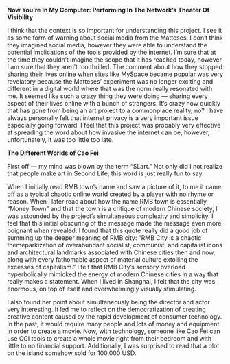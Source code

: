 **Now You’re In My Computer: Performing In The Network’s Theater Of Visibility**

I think that the context is so important for understanding this project. I see it as some form of warning about social media from the Matteses. I don’t think they imagined social media, however they were able to understand the potential implications of the tools provided by the internet. I’m sure that at the time they couldn’t imagine the scope that it has reached today, however I am sure that they aren’t too thrilled. The comment about how they stopped sharing their lives online when sites like MySpace became popular was very revelatory because the Matteses’ experiment was no longer exciting and different in a digital world where that was the norm really resonated with me. It seemed like such a crazy thing they were doing — sharing every aspect of their lives online with a bunch of strangers. It’s crazy how quickly that has gone from being an art project to a commonplace reality, no? I have always personally felt that internet privacy is a very important issue especially going forward. I feel that this project was probably very effective at spreading the word about how invasive the internet can be, however, unfortunately, it was too little too late.

**The Different Worlds of Cao Fei**

First off — my mind was blown by the term “SLart.” Not only did I not realize that people make art in Second Life, this word is just really fun to say.

When I initially read RMB town’s name and saw a picture of it, to me it came off as a typical chaotic online world created by a player with no rhyme or reason. When I later read about how the name RMB town is essentially “Money Town” and that the town is a critique of modern Chinese society, I was astounded by the project’s simultaneous complexity and simplicity. I feel that this initial obscuring of the message made the message even more poignant when revealed. I found that this quote really did a good job of summing up the deeper meaning of RMB city: “RMB City is a chaotic themeparkization of overabundant socialist, communist, and capitalist icons and architectural landmarks associated with Chinese cities then and now, along with every fathomable aspect of material culture extolling the excesses of capitalism.” I felt that RMB City’s sensory overload hyperbolically mimicked the energy of modern Chinese cities in a way that really makes a statement. When I lived in Shanghai, I felt that the city was enormous, on top of itself and overwhelmingly visually stimulating.

I also found her point about simultaneously being the director and actor very interesting. It led me to reflect on the democratization of creating creative content caused by the rapid development of consumer technology. In the past, it would require many people and lots of money and equipment in order to create a movie. Now, with technology, someone like Cao Fei can use CGI tools to create a whole movie right from their bedroom and with little to no financial support. Additionally, I was surprised to read that a plot on the island somehow sold for 100,000 USD.
